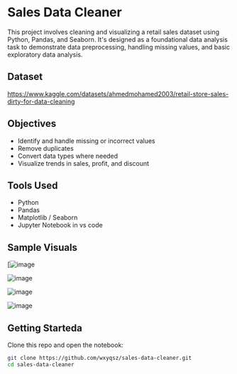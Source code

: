 # Sales Data Cleaner

This project involves cleaning and visualizing a retail sales dataset using Python, Pandas, and Seaborn. It's designed as a foundational data analysis task to demonstrate data preprocessing, handling missing values, and basic exploratory data analysis.

## Dataset
https://www.kaggle.com/datasets/ahmedmohamed2003/retail-store-sales-dirty-for-data-cleaning

## Objectives
- Identify and handle missing or incorrect values
- Remove duplicates
- Convert data types where needed
- Visualize trends in sales, profit, and discount

## Tools Used
- Python
- Pandas
- Matplotlib / Seaborn
- Jupyter Notebook in vs code 

## Sample Visuals
[![image](https://github.com/wxyqsz/netlfixTitleExplore/blob/main/visuals/1.png)

![image](https://github.com/wxyqsz/netlfixTitleExplore/blob/main/visuals/2.png)

![image](https://github.com/wxyqsz/netlfixTitleExplore/blob/main/visuals/3.png)

![image](https://github.com/wxyqsz/netflixTitleExplore/blob/main/visuals/5.png)

## Getting Starteda
Clone this repo and open the notebook:

```bash
git clone https://github.com/wxyqsz/sales-data-cleaner.git
cd sales-data-cleaner
